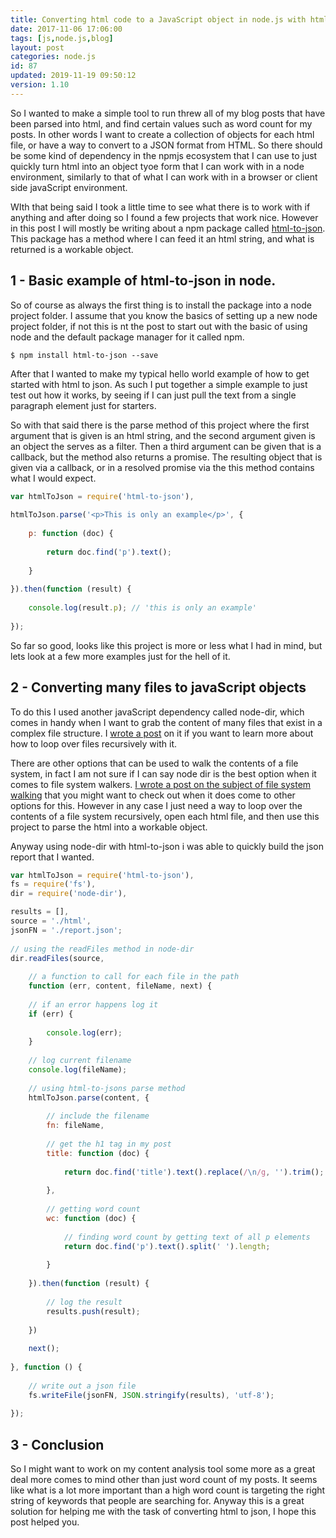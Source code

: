 ```yaml
---
title: Converting html code to a JavaScript object in node.js with html-to-json
date: 2017-11-06 17:06:00
tags: [js,node.js,blog]
layout: post
categories: node.js
id: 87
updated: 2019-11-19 09:50:12
version: 1.10
---
```


So I wanted to make a simple tool to run threw all of my blog posts that have been parsed into html, and find certain values such as word count for my posts. In other words I want to create a collection of objects for each html file, or have a way to convert to a JSON format from HTML. So there should be some kind of dependency in the npmjs ecosystem that I can use to just quickly turn html into an object tyoe form that I can work with in a node environment, similarly to that of what I can work with in a browser or client side javaScript environment.

WIth that being said I took a little time to see what there is to work with if anything and after doing so I found a few projects that work nice. However in this post I will mostly be writing about a npm package called [html-to-json](https://www.npmjs.com/package/html-to-json). This package has a method where I can feed it an html string, and what is returned is a workable object.

<!-- more -->

## 1 - Basic example of html-to-json in node.

So of course as always the first thing is to install the package into a node project folder. I assume that you know the basics of setting up a new node project folder, if not this is nt the post to start out with the basic of using node and the default package manager for it called npm.

```
$ npm install html-to-json --save
```
After that I wanted to make my typical hello world example of how to get started with html to json. As such I put together a simple example to just test out how it works, by seeing if I can just pull the text from a single paragraph element just for starters.

So with that said there is the parse method of this project where the first argument that is given is an html string, and the second argument given is an object the serves as a filter. Then a third argument can be given that is a callback, but the method also returns a promise. The resulting object that is given via a callback, or in a resolved promise via the this method contains what I would expect.

```js
var htmlToJson = require('html-to-json'),
 
htmlToJson.parse('<p>This is only an example</p>', {
 
    p: function (doc) {
 
        return doc.find('p').text();
 
    }
 
}).then(function (result) {
 
    console.log(result.p); // 'this is only an example'
 
});
```

So far so good, looks like this project is more or less what I had in mind, but lets look at a few more examples just for the hell of it.

## 2 - Converting many files to javaScript objects

To do this I used another javaScript dependency called node-dir, which comes in handy when I want to grab the content of many files that exist in a complex file structure. I [wrote a post](/2017/11/05/nodejs-node-dir/) on it if you want to learn more about how to loop over files recursively with it.

There are other options that can be used to walk the contents of a file system, in fact I am not sure if I can say node dir is the best option when it comes to file system walkers. [I wrote a post on the subject of file system walking](/2018/07/20/nodejs-ways-to-walk-a-file-system/) that you might want to check out when it does come to other options for this. However in any case I just need a way to loop over the contents of a file system recursively, open each html file, and then use this project to parse the html into a workable object.

Anyway using node-dir with html-to-json i was able to quickly build the json report that I wanted.

```js
var htmlToJson = require('html-to-json'),
fs = require('fs'),
dir = require('node-dir'),

results = [],
source = './html',
jsonFN = './report.json';
 
// using the readFiles method in node-dir
dir.readFiles(source,
 
    // a function to call for each file in the path
    function (err, content, fileName, next) {
 
    // if an error happens log it
    if (err) {
 
        console.log(err);
    }
 
    // log current filename
    console.log(fileName);
 
    // using html-to-jsons parse method
    htmlToJson.parse(content, {
 
        // include the filename
        fn: fileName,
 
        // get the h1 tag in my post
        title: function (doc) {
 
            return doc.find('title').text().replace(/\n/g, '').trim();
 
        },
 
        // getting word count
        wc: function (doc) {
 
            // finding word count by getting text of all p elements
            return doc.find('p').text().split(' ').length;
 
        }
 
    }).then(function (result) {
 
        // log the result
        results.push(result);
 
    })
 
    next();
 
}, function () {
 
    // write out a json file
    fs.writeFile(jsonFN, JSON.stringify(results), 'utf-8');
 
});
```

## 3 - Conclusion

So I might want to work on my content analysis tool some more as a great deal more comes to mind other than just word count of my posts. It seems like what is a lot more important than a high word count is targeting the right string of keywords that people are searching for. Anyway this is a great solution for helping me with the task of converting html to json, I hope this post helped you.